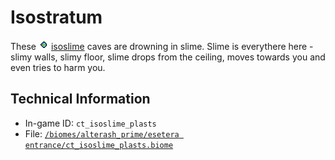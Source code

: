 # Isostratum

These <img src="https://raw.githubusercontent.com/Ceterai/Enternia/main/items/throwables/ct_isoslime_ball.png" alt="Isoslime icon" loading="lazy" width="auto" height="16px"/> [isoslime](https://ceterai.github.io/MyEnternia/Wiki/Isoslime) caves are drowning in slime. Slime is everythere here - slimy walls, slimy floor, slime drops from the ceiling, moves towards you and even tries to harm you.

## Technical Information

- In-game ID: `ct_isoslime_plasts`
- File: [`/biomes/alterash_prime/esetera entrance/ct_isoslime_plasts.biome`](https://github.com/Ceterai/Enternia/blob/main/biomes/alterash_prime/esetera%20entrance/ct_isoslime_plasts.biome)
